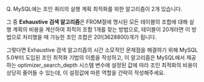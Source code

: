 Q. MySQL에는 조인 쿼리의 실행 계획 최적화를 위한 알고리즘이 2개 있습니다. 

그 중 **Exhaustive 검색 알고리즘**은 FROM절에 명시된 모든 테이블의 조합에 대해 실행 계획의 비용을 계산하여 최적의 조합 1개를 찾는 방법으로, 
테이블이 20개라면 이 방법으로 처리했을 때 가능한 조인 조합은 20!(3628800)개가 됩니다.

그렇다면 Exhaustive 검색 알고리즘의 시간 소모적인 문제점을 해결하기 위해 MySQL 5.0부터 도입된 조인 최적화 기법의 이름을 작성하고,
이 알고리즘은 MySQL에서 제공하는 optimizer_search_depth 시스템 변수에 설정된 값에 따라 조인 최적화의 비용이 상당히 줄어들 수 있는데, 이 설정값에 따른 역할을 간략히 작성해주세요.
